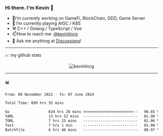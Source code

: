 ### Hi there. I'm Kevin 👋

- 🔭I’m currently working on GameFi, BlockChain, DDD, Game Server
- 🌱 I’m currently playing AIGC / K8S
-   :hammer_and_pick: C++ / Golang / TypeScript / Vue
- 📫How to reach me: [@kevinlincg](https://twitter.com/kevinlincg) 
-   :thought_balloon: Ask me anything at [Discussions](https://github.com/kevinlincg/kevinlincg/issues/new)!

---

📈 my github stats

<p align="center"> <img src="https://github-readme-stats-ouuan.vercel.app/api?username=kevinlincg&theme=dark&show_icons=true&count_private=true" alt="kevinlincg" />

---

#### :bar_chart: 

<!--START_SECTION:waka-->

```txt
From: 09 November 2022 - To: 07 June 2024

Total Time: 699 hrs 55 mins

Go                  634 hrs 26 mins >>>>>>>>>>>>>>>>>>>>>>>--   90.65 %
YAML                13 hrs 52 mins  -------------------------   01.98 %
TOML                7 hrs 25 mins   -------------------------   01.06 %
Text                7 hrs 1 min     -------------------------   01.00 %
Batchfile           6 hrs 46 mins   -------------------------   00.97 %
```

<!--END_SECTION:waka-->
